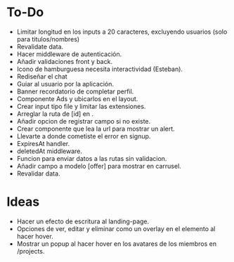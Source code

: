 # To-Do

- Limitar longitud en los inputs a 20 caracteres, excluyendo usuarios (solo para titulos/nombres)
- Revalidate data.
- Hacer middleware de autenticación.
- Añadir validaciones front y back.
- Icono de hamburguesa necesita interactividad (Esteban).
- Rediseñar el chat
- Guiar al usuario por la aplicación.
- Banner recordatorio de completar perfil.
- Componente Ads y ubicarlos en el layout.
- Crear input tipo file y limitar las extensiones.
- Arreglar la ruta de [id] en <Breadcrumbs>.
- Añadir opcion de registrar campo si no existe.
- Crear componente que lea la url para mostrar un alert.
- Llevarte a donde cometiste el error en signup.
- ExpiresAt handler.
- deletedAt middleware.
- Funcion para enviar datos a las rutas sin validacion.
- Añadir campo a modelo [offer] para mostrar en carrusel.
- Revalidar data.

# Ideas

- Hacer un efecto de escritura al landing-page.
- Opciones de ver, editar y eliminar como un overlay en el elemento al hacer hover.
- Mostrar un popup al hacer hover en los avatares de los miembros en /projects.
